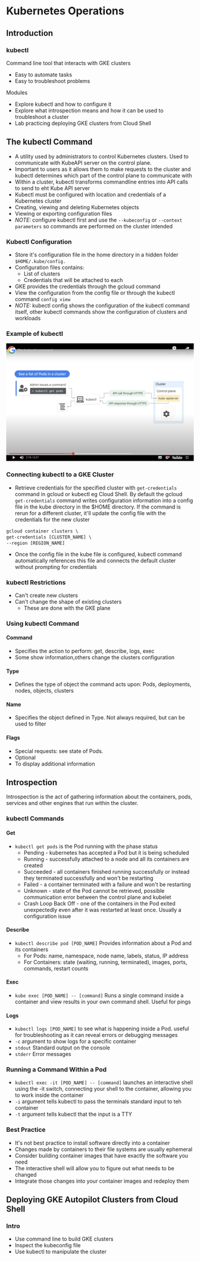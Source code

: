 <h1>Kubernetes Operations</h1>
<h2>Introduction</h2>

<h3>kubectl</h3>

Command line tool that interacts with GKE clusters
* Easy to automate tasks
* Easy to troubleshoot problems

Modules
* Explore kubectl and how to configure it
* Explore what introspection means and how it can be used to troubleshoot a cluster
* Lab practicing deploying GKE clusters from Cloud Shell

<h2>The kubectl Command</h2>

* A utility used by administrators to control Kubernetes clusters. Used to communicate with KubeAPI server on the control plane.
* Important to users as it allows them to make requests to the cluster and kubectl determines which part of the control plane to communicate with
* Within a cluster, kubectl transforms commandline entries into API calls to send to eht Kube API server
* Kubectl must be configured with location and credentials of a Kubernetes cluster
* Creating, viewing and deleting Kubernetes objects
* Viewing or exporting configuration files
* *NOTE:* configure kubectl first and use the `--kubeconfig` or `--context parameters` so commands are performed on the cluster intended

<h3>Kubectl Configuration</h3>

* Store it's configuration file in the home directory in a hidden folder `$HOME/.kube/config.`
* Configuration files contains:
  * List of clusters
  * Credentials that will be attached to each
* GKE provides the credentials through the gcloud command
* View the configuration from the config file or through the kubectl command `config view`
* *NOTE:* kubectl config shows the configuration of the kubectl command itself, other kubectl commands show the configuration of clusters and workloads

<h3>Example of kubectl</h3>

![Example of kubectl used to see a list of Pods](image.png)

<h3>Connecting kubectl to a GKE Cluster</h3>

* Retrieve credentials for the specified cluster with `get-credentials` command in gcloud or kubectl eg Cloud Shell. By default the gcloud `get-credentials` command writes configuration information into a config file in the kube directory in the $HOME directory. If the command is rerun for a different cluster, it'll update the config file with the credentials for the new cluster
```
gcloud container clusters \
get-credentials [CLUSTER_NAME] \
--region [REGION_NAME]
```
* Once the config file in the kube file is configured, kubectl command automatically references this file and connects the default cluster without prompting for credentials

<h3>kubectl Restrictions</h3>

* Can't create new clusters
* Can't change the shape of existing clusters
  * These are done with the GKE plane

<h3>Using kubectl Command</h3>

<h4>Command</h4>

* Specifies the action to perform: get, describe, logs, exec 
* Some show information,others change the clusters configuration

<h4>Type</h4>

* Defines the type of object the command acts upon: Pods, deployments, nodes, objects, clusters

<h4>Name</h4>

* Specifies the object defined in Type. Not always required, but can be used to filter

<h4>Flags</h4>

* Special requests: see state of Pods.
* Optional
* To display additional information

<h2>Introspection</h2>

Introspection is the act of gathering information about the containers, pods, services and other engines that run within the cluster.

<h3>kubectl Commands</h3>
<h4>Get</h4>

* `kubectl get pods` is the Pod running with the phase status
  * Pending - kubernetes has accepted a Pod but it is being scheduled
  * Running - successfully attached to a node and all its containers are created
  * Succeeded - all containers finished running successfully or instead they terminated successfully and won't be restarting
  * Failed - a container terminated with a failure and won't be restarting
  * Unknown - state of the Pod cannot be retrieved, possible communication error between the control plane and kubelet
  * Crash Loop Back Off - one of the containers in the Pod exited unexpectedly even after it was restarted at least once. Usually a configuration issue

<h4>Describe</h4>

* `kubectl describe pod [POD_NAME]` Provides information about a Pod and its containers
  * For Pods: name, namespace, node name, labels, status, IP address
  * For Containers: state (waiting, running, terminated), images, ports, commands, restart counts

<h4>Exec</h4>

* `kube exec [POD_NAME] -- [command]` Runs a single command inside a container and view results in your own command shell. Useful for pings

<h4>Logs</h4>

* `kubectl logs [POD_NAME]` to see what is happening inside a Pod. useful for troubleshooting as it can reveal errors or debugging messages
* `-c` argument to show logs for a specific container
* `stdout` Standard output on the console
* `stderr` Error messages

<h3>Running a Command Within a Pod</h3>

* `kubectl exec -it [POD_NAME] -- [command]` launches an interactive shell using the -it switch, connecting your shell to the container, allowing you to work inside the container
* `-i` argument tells kubectl to pass the terminals standard input to teh container
* `-t` argument tells kubectl that the input is a TTY

<h3>Best Practice</h3>

* It's not best practice to install software directly into a container
* Changes made by containers to their file systems are usually ephemeral
* Consider building container images that have exactly the software you need
* The interactive shell will allow you to figure out what needs to be changed
* Integrate those changes into your container images and redeploy them

<h2>Deploying GKE Autopilot Clusters from Cloud Shell</h2>
<h3>Intro</h3>

* Use command line to build GKE clusters
* Inspect the kubeconfig file
* Use kubectl to manipulate the cluster
